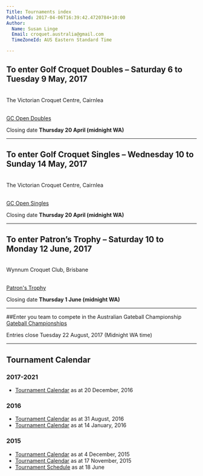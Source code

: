 ```yaml
---
Title: Tournaments index
Published: 2017-04-06T16:39:42.4720784+10:00
Author:
  Name: Susan Linge
  Email: croquet.australia@gmail.com
  TimeZoneId: AUS Eastern Standard Time

---
```

## To enter Golf Croquet Doubles – Saturday 6 to Tuesday 9 May, 2017
<br/>The Victorian Croquet Centre, Cairnlea

<br/><a href="/tournaments/2017/gc/open-doubles" class="btn btn-primary btn-lg" role="button">GC Open Doubles</a>

Closing date **Thursday 20 April (midnight WA)**
________________

## To enter Golf Croquet Singles – Wednesday 10 to Sunday 14 May, 2017
<br/>The Victorian Croquet Centre, Cairnlea

<br/><a href="/tournaments/2017/gc/open-singles" class="btn btn-primary btn-lg" role="button">GC Open Singles</a>

Closing date **Thursday 20 April (midnight WA)**
________________

## To enter Patron’s Trophy – Saturday 10 to Monday 12 June, 2017
<br/> Wynnum Croquet Club, Brisbane

<br/><a href="/tournaments/2017/ac/patrons-trophy" class="btn btn-primary btn-lg" role="button">Patron's Trophy</a>

Closing date **Thursday 1 June (midnight WA)**
________________

##Enter you team to compete in the Australian Gateball Championship
<br/><a href="/tournaments/2017/gb/championships" class="btn btn-primary btn-lg" role="button">Gateball Championships</a>

Entries close Tuesday 22 August, 2017 (Midnight WA time)
________________




## Tournament Calendar

### 2017-2021
- [Tournament Calendar](/tournaments/aca-tournament-calendar-as-at-20-dec-2016.pdf) as at 20 December, 2016

### 2016
- [Tournament Calendar](/tournaments/aca-tournament-calendar-as-at-31-august-2016.pdf) as at 31 August, 2016
- [Tournament Calendar](/aca-tournament-calendar-as-at-14-january-2016.pdf) as at 14 January, 2016

### 2015
- [Tournament Calendar](/2015-2019-aca-tournament-program-as-at-4-december.pdf) as at 4 December, 2015
- [Tournament Calendar](/2015-2019-aca-tournament-calendar-as-at-17-nov-2015.pdf) as at 17 November, 2015
- [Tournament Schedule](/2015-2019-aca-tournament-program-as-at-18-june-2015-2-.pdf) as at 18 June